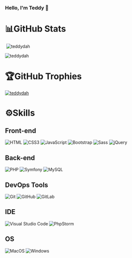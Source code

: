 ### Hello, I'm Teddy 👋

<!--
**teddydah/teddydah** is a ✨ _special_ ✨ repository because its `README.md` (this file) appears on your GitHub profile.

Here are some ideas to get you started:

- 🔭 I’m currently working on ...
- 🌱 I’m currently learning ...
- 👯 I’m looking to collaborate on ...
- 🤔 I’m looking for help with ...
- 💬 Ask me about ...
- 📫 How to reach me: ...
- 😄 Pronouns: ...
- ⚡ Fun fact: ...
-->

# 📊GitHub Stats
<p>&nbsp;<img align="center" src="https://github-readme-stats.vercel.app/api?username=teddydah&show_icons=true&locale=en" alt="teddydah" /></p>
<p><img align="center" src="https://github-readme-streak-stats.herokuapp.com/?user=teddydah&" alt="teddydah" /></p>

# 🏆GitHub Trophies
<p align="left"><a href="https://github.com/ryo-ma/github-profile-trophy"><img src="https://github-profile-trophy.vercel.app/?username=teddydah" alt="teddydah" /></a></p>

<!--
[![trophy](https://github-profile-trophy.vercel.app/?username=teddydah&theme=onedark)](https://github.com/ryo-ma/github-profile-trophy)
-->

# ⚙️Skills

## Front-end
![HTML](https://img.shields.io/badge/HTML5-E34F26?style=for-the-badge&logo=html5&logoColor=white "HTML5")
![CSS3](https://img.shields.io/badge/CSS3-1572B6?style=for-the-badge&logo=css3&logoColor=white "CSS3")
![JavaScript](https://img.shields.io/badge/JavaScript-F7DF1E?style=for-the-badge&logo=javascript&logoColor=black "JavaScript")
![Bootstrap](https://img.shields.io/badge/Bootstrap-563D7C?style=for-the-badge&logo=bootstrap&logoColor=white "Bootstrap")
![Sass](https://img.shields.io/badge/Sass-CC6699?style=for-the-badge&logo=sass&logoColor=white "SASS")
![jQuery](https://img.shields.io/badge/jQuery-0769AD?style=for-the-badge&logo=jquery&logoColor=white "jQuery")

## Back-end
![PHP](https://img.shields.io/badge/PHP-777BB4?style=for-the-badge&logo=php&logoColor=white "PHP")
![Symfony](https://img.shields.io/badge/Symfony-000000?style=for-the-badge&logo=symfony&logoColor=white "Symfony")
![MySQL](https://img.shields.io/badge/MySQL-3E6E93?style=for-the-badge&logo=mysql&logoColor=white "MySQL")

## DevOps Tools
![Git](https://img.shields.io/badge/Git-F05033.svg?style=for-the-badge&logo=git&logoColor=white "Git")
![GitHub](https://img.shields.io/badge/GitHub-000000.svg?style=for-the-badge&logo=github&logoColor=white "GitHub")
![GitLab](https://img.shields.io/badge/GitLab-FC6D26.svg?style=for-the-badge&logo=gitlab&logoColor=FCA326&labelColor=E14229 "GitLab")

## IDE
![Visual Studio Code](https://img.shields.io/badge/VS%20Code-0078d7.svg?style=for-the-badge&logo=visual-studio-code&logoColor=white "Visual Studio Code")
![PhpStorm](https://img.shields.io/badge/PhpStorm-000000.svg?style=for-the-badge&logo=phpstorm&logoColor=black&labelColor=9D4CF4 "PhpStorm")

## OS
![MacOS](https://img.shields.io/badge/mac%20os-000000?style=for-the-badge&logo=apple&logoColor=white "MacOS")
![Windows](https://img.shields.io/badge/Windows-0078D6.svg?style=for-the-badge&logo=windows&logoColor=white "Windows")
